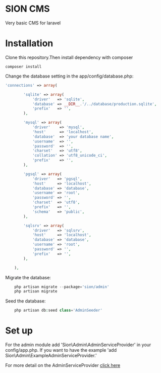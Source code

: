 SION CMS
=====================

Very basic CMS for laravel

Installation
=====================
Clone this repository.Then install dependency with composer

    composer install
    
Change the database setting in the app/config/database.php:

```php
'connections' => array(

		'sqlite' => array(
			'driver'   => 'sqlite',
			'database' => __DIR__.'/../database/production.sqlite',
			'prefix'   => '',
		),

		'mysql' => array(
			'driver'    => 'mysql',
			'host'      => 'localhost',
			'database'  => 'your database name',
			'username'  => '',
			'password'  => '',
			'charset'   => 'utf8',
			'collation' => 'utf8_unicode_ci',
			'prefix'    => '',
		),

		'pgsql' => array(
			'driver'   => 'pgsql',
			'host'     => 'localhost',
			'database' => 'database',
			'username' => 'root',
			'password' => '',
			'charset'  => 'utf8',
			'prefix'   => '',
			'schema'   => 'public',
		),

		'sqlsrv' => array(
			'driver'   => 'sqlsrv',
			'host'     => 'localhost',
			'database' => 'database',
			'username' => 'root',
			'password' => '',
			'prefix'   => '',
		),

	),
```
Migrate the database:
```php
    php artisan migrate --package='sion/admin'
    php artisan migrate
```  
Seed the database:
```php
    php artisan db:seed class='AdminSeeder'
``` 

Set up
=====================

For the admin module add 'Sion\Admin\AdminServiceProvider' in your config/app.php.
If you want to have the example 'add Sion\Admin\ExampleAdminServiceProvider.'

For more detail on the AdminServiceProvider [click here](https://github.com/UlrickAsura/sion.admin)
